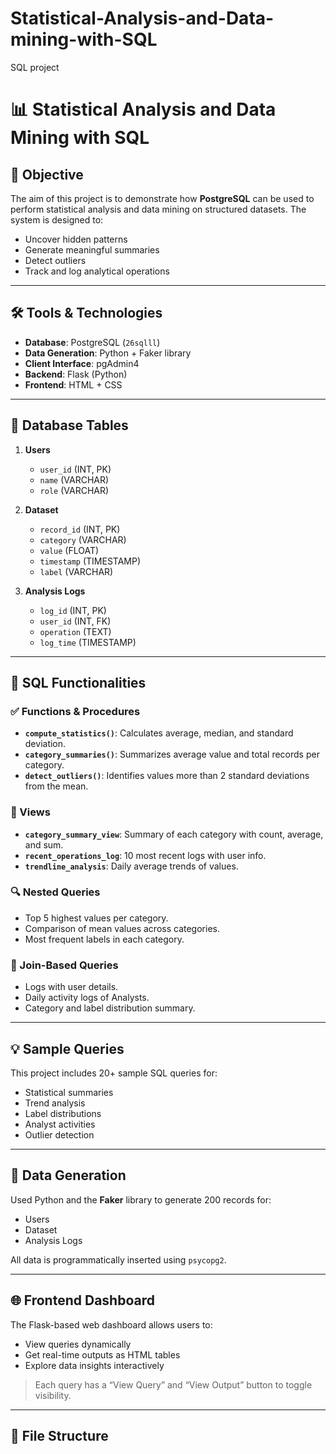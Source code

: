 # Statistical-Analysis-and-Data-mining-with-SQL
SQL project
# 📊 Statistical Analysis and Data Mining with SQL

## 📌 Objective

The aim of this project is to demonstrate how **PostgreSQL** can be used to perform statistical analysis and data mining on structured datasets. The system is designed to:
- Uncover hidden patterns
- Generate meaningful summaries
- Detect outliers
- Track and log analytical operations

---

## 🛠 Tools & Technologies

- **Database**: PostgreSQL (`26sqlll`)
- **Data Generation**: Python + Faker library
- **Client Interface**: pgAdmin4
- **Backend**: Flask (Python)
- **Frontend**: HTML + CSS

---

## 🧾 Database Tables

1. **Users**
   - `user_id` (INT, PK)
   - `name` (VARCHAR)
   - `role` (VARCHAR)

2. **Dataset**
   - `record_id` (INT, PK)
   - `category` (VARCHAR)
   - `value` (FLOAT)
   - `timestamp` (TIMESTAMP)
   - `label` (VARCHAR)

3. **Analysis Logs**
   - `log_id` (INT, PK)
   - `user_id` (INT, FK)
   - `operation` (TEXT)
   - `log_time` (TIMESTAMP)

---

## 🧪 SQL Functionalities

### ✅ Functions & Procedures

- **`compute_statistics()`**: Calculates average, median, and standard deviation.
- **`category_summaries()`**: Summarizes average value and total records per category.
- **`detect_outliers()`**: Identifies values more than 2 standard deviations from the mean.

### 📌 Views

- **`category_summary_view`**: Summary of each category with count, average, and sum.
- **`recent_operations_log`**: 10 most recent logs with user info.
- **`trendline_analysis`**: Daily average trends of values.

### 🔍 Nested Queries

- Top 5 highest values per category.
- Comparison of mean values across categories.
- Most frequent labels in each category.

### 🔗 Join-Based Queries

- Logs with user details.
- Daily activity logs of Analysts.
- Category and label distribution summary.

---

## 💡 Sample Queries

This project includes 20+ sample SQL queries for:
- Statistical summaries
- Trend analysis
- Label distributions
- Analyst activities
- Outlier detection

---

## 🧰 Data Generation

Used Python and the **Faker** library to generate 200 records for:
- Users
- Dataset
- Analysis Logs

All data is programmatically inserted using `psycopg2`.

---

## 🌐 Frontend Dashboard

The Flask-based web dashboard allows users to:
- View queries dynamically
- Get real-time outputs as HTML tables
- Explore data insights interactively

> Each query has a “View Query” and “View Output” button to toggle visibility.

---

## 📁 File Structure


